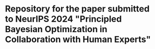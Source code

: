 # Repository for the paper submitted to NeurIPS 2024 "Principled Bayesian Optimization in Collaboration with Human Experts"
